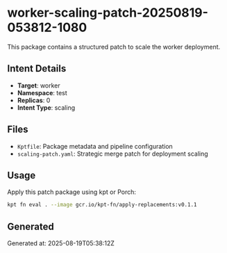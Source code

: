 # worker-scaling-patch-20250819-053812-1080

This package contains a structured patch to scale the worker deployment.

## Intent Details
- **Target**: worker
- **Namespace**: test  
- **Replicas**: 0
- **Intent Type**: scaling

## Files
- `Kptfile`: Package metadata and pipeline configuration
- `scaling-patch.yaml`: Strategic merge patch for deployment scaling

## Usage
Apply this patch package using kpt or Porch:

```bash
kpt fn eval . --image gcr.io/kpt-fn/apply-replacements:v0.1.1
```

## Generated
Generated at: 2025-08-19T05:38:12Z
